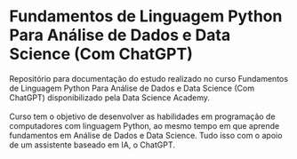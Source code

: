 # Fundamentos de Linguagem Python Para Análise de Dados e Data Science (Com ChatGPT)

<div>
Repositório para documentação do estudo realizado no curso Fundamentos de Linguagem Python Para Análise de Dados e Data Science (Com ChatGPT) disponibilizado pela Data Science Academy.<br/>
<br/>
Curso tem o objetivo de desenvolver as habilidades em programação de computadores com linguagem Python, ao mesmo tempo em que aprende fundamentos em Análise de Dados e Data Science. Tudo isso com o apoio de um assistente baseado em IA, o ChatGPT.
</div>  
